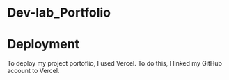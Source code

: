 # Dev-lab_Portfolio


# Deployment
To deploy my project portoflio, I used Vercel. 
To do this, I linked my GitHub account to Vercel.
